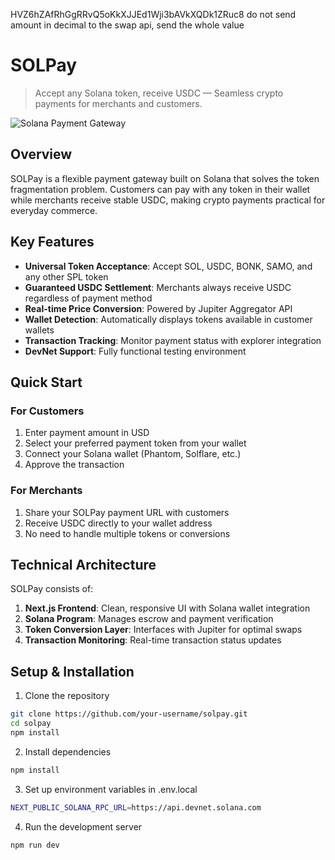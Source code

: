 
HVZ6hZAfRhGgRRvQ5oKkXJJEd1Wji3bAVkXQDk1ZRuc8
do not send amount in decimal to the swap api, send the whole value


# SOLPay

> Accept any Solana token, receive USDC — Seamless crypto payments for merchants and customers.

![Solana Payment Gateway](https://img.shields.io/badge/SOLPay-Payment_Gateway-00FFBD)

## Overview

SOLPay is a flexible payment gateway built on Solana that solves the token fragmentation problem. Customers can pay with any token in their wallet while merchants receive stable USDC, making crypto payments practical for everyday commerce.

## Key Features

- **Universal Token Acceptance**: Accept SOL, USDC, BONK, SAMO, and any other SPL token
- **Guaranteed USDC Settlement**: Merchants always receive USDC regardless of payment method
- **Real-time Price Conversion**: Powered by Jupiter Aggregator API
- **Wallet Detection**: Automatically displays tokens available in customer wallets
- **Transaction Tracking**: Monitor payment status with explorer integration
- **DevNet Support**: Fully functional testing environment

## Quick Start

### For Customers
1. Enter payment amount in USD
2. Select your preferred payment token from your wallet
3. Connect your Solana wallet (Phantom, Solflare, etc.)
4. Approve the transaction

### For Merchants
1. Share your SOLPay payment URL with customers
2. Receive USDC directly to your wallet address
3. No need to handle multiple tokens or conversions

## Technical Architecture

SOLPay consists of:

1. **Next.js Frontend**: Clean, responsive UI with Solana wallet integration
2. **Solana Program**: Manages escrow and payment verification
3. **Token Conversion Layer**: Interfaces with Jupiter for optimal swaps
4. **Transaction Monitoring**: Real-time transaction status updates

## Setup & Installation

1. Clone the repository
```bash
git clone https://github.com/your-username/solpay.git
cd solpay
npm install
```

2. Install dependencies
```bash
npm install
```

3. Set up environment variables in .env.local
```bash
NEXT_PUBLIC_SOLANA_RPC_URL=https://api.devnet.solana.com
```

4. Run the development server
```bash
npm run dev
```